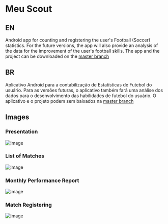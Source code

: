 # Meu Scout

## EN
Android app for counting and registering the user's Football (Soccer) statistics. For the future versions, the app will also provide an analysis of the data for the improvement of the user's football skills.
The app and the project can be downloaded on the [master branch](https://github.com/adonisdario/meuscout/tree/master)

## BR
Aplicativo Android para a contabilização de Estatísticas de Futebol do usuário. Para as versões futuras, o aplicativo também fará uma análise dos dados para o desenvolvimento das habilidades de futebol do usuário.
O aplicativo e o projeto podem sem baixados na [master branch](https://github.com/adonisdario/meuscout/tree/master)

## Images

### Presentation
![image](https://github.com/adonisdario/meuscout/assets/43732491/79bea4c2-c4c5-4a33-8bf8-a0bb9c1b5277)
### List of Matches
![image](https://github.com/adonisdario/meuscout/assets/43732491/155da217-6378-4762-87b3-11da8ce2744a)
### Monthly Performance Report
![image](https://github.com/adonisdario/meuscout/assets/43732491/56879797-7a9a-45cb-b458-da66eb85aed8)
### Match Registering
![image](https://github.com/adonisdario/meuscout/assets/43732491/fbc823f9-4853-4901-b737-af5c43334b95)
